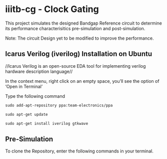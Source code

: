 # iiitb-cg - Clock Gating
This project simulates the designed Bandgap Reference circuit to determine its performance characterisitics pre-simulation and post-simulation.

Note: The circuit Design yet to be modified to improve the performance.

## Icarus Verilog (iverilog) Installation on Ubuntu
  //Icarus Verilog is an open-source EDA tool for implementing verilog hardware description language//
  
 In the context menu, right click on an empty space, you’ll see the option of ‘Open in Terminal’
 
  Type the following command
 ```html
sudo add-apt-repository ppa:team-electronics/ppa

sudo apt-get update

sudo apt-get install iverilog gtkwave
 ```
## Pre-Simulation
To clone the Repository, enter the following commands in your terminal.
